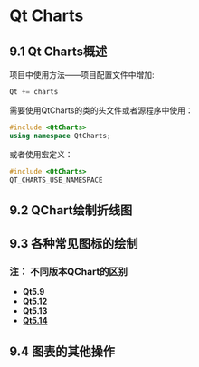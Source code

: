 # Qt Charts

## 9.1 Qt Charts概述

项目中使用方法——项目配置文件中增加:

```C++
Qt += charts
```

需要使用QtCharts的类的头文件或者源程序中使用：

```C++
#include <QtCharts>
using namespace QtCharts;
```

或者使用宏定义：

```C++
#include <QtCharts>
QT_CHARTS_USE_NAMESPACE
```

## 9.2 QChart绘制折线图

## 9.3 各种常见图标的绘制

### **注：** 不同版本QChart的区别

- **Qt5.9**
- **Qt5.12**
- **Qt5.13**
- [**Qt5.14**](https://www3.sra.co.jp/qt/relation/doc-snapshot/qtcharts/qchart.html)

## 9.4 图表的其他操作
